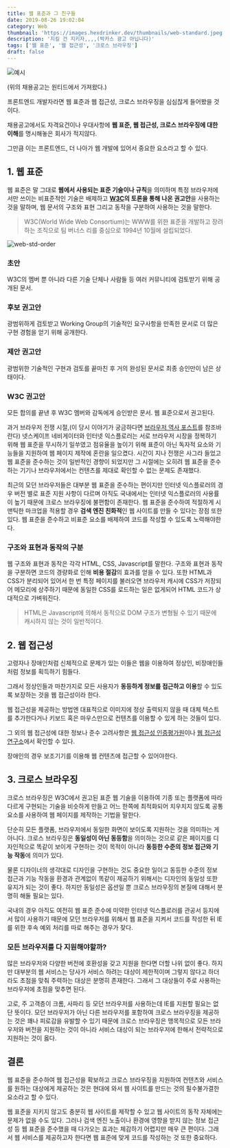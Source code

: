 ```yaml
---
title: 웹 표준과 그 친구들
date: 2019-08-26 19:02:04
category: Web
thumbnail: 'https://images.hexdrinker.dev/thumbnails/web-standard.jpeg'
description: '지킬 건 지키자,,,,(박카스 광고 아닙니다)'
tags: ['웹 표준', '웹 접근성', '크로스 브라우징']
draft: false
---
```


![예시](https://images.hexdrinker.dev/web/web-standard/example.png)

(위의 채용공고는 원티드에서 가져왔다.)

프론트엔드 개발자라면 웹 표준과 웹 접근성, 크로스 브라우징을 심심찮게 들어봤을 것이다.

채용공고에서도 자격요건이나 우대사항에 **웹 표준, 웹 접근성, 크로스 브라우징에 대한 이해**를 명시해놓은 회사가 적지않다.

그만큼 이는 프론트엔드, 더 나아가 웹 개발에 있어서 중요한 요소라고 할 수 있다.

## 1. 웹 표준

웹 표준은 말 그대로 **웹에서 사용되는 표준 기술이나 규칙**을 의미하며 특정 브라우저에서만 쓰이는 비표준적인 기술은 배제하고 **[W3C](https://www.w3.org/)의 토론을 통해 나온 권고안**을 사용하는 것을 말하며, 웹 문서의 구조와 표현 그리고 동작을 구분하여 사용하는 것을 말한다.

> W3C(World Wide Web Consortium)는 WWW를 위한 표준을 개발하고 장려하는 조직으로 팀 버너스 리를 중심으로 1994년 10월에 설립되었다.

![web-std-order](https://images.hexdrinker.dev/web/web-standard/web-standard-order.png)

### 초안

W3C의 멤버 뿐 아니라 다른 기술 단체나 사람들 등 여러 커뮤니티에 검토받기 위해 공개된 문서.

### 후보 권고안

광범위하게 검토받고 Working Group의 기술적인 요구사항을 만족한 문서로 더 많은 구현 경험을 얻기 위해 공개한다.

### 제안 권고안

광범위한 기술적인 구현과 검토를 끝마친 후 거의 완성된 문서로 최종 승인만이 남은 상태이다.

### W3C 권고안

모든 합의를 끝낸 후 W3C 멤버와 감독에게 승인받은 문서. 웹 표준으로서 권고된다.

과거 브라우저 전쟁 시절,(이 당시 이야기가 궁금하다면 [브라우저 역사 포스트](https://hexdrinker.dev/web/browser-history)를 참조바란다) 넷스케이프 네비게이터와 인터넷 익스플로러는 서로 브라우저 시장을 정복하기 위해 웹 표준을 무시하기 일쑤였고 점유율을 높이기 위해
표준이 아닌 독자적 요소와 기능들을 지원하여 웹 페이지 제작에 혼란을 일으켰다. 시간이 지나 전쟁은 사그라 들었고 웹 표준을 준수하는 것이 일반적인 경향이 되었지만 그 시절에는 오히려 웹 표준을 준수하는 기기나 브라우저에서는 컨텐츠를 제대로 확인할 수 없는 문제도 존재했다.

최근의 모던 브라우저들은 대부분 웹 표준을 준수하는 편이지만 인터넷 익스플로러의 경우 버전 별로 표준 지원 사항이 다르며 아직도 국내에서는 인터넷 익스플로러의 사용률이 높기 때문에 크로스 브라우징에 불편함이 존재한다. 웹 표준을 준수하여 적절하게 시맨틱한 마크업을 적용할 경우 **검색 엔진 친화적**인 웹 사이트를 만들 수 있다는 장점 또한 있다.
웹 표준을 준수하고 비표준 요소를 배제하여 코드를 작성할 수 있도록 노력해야한다.

### 구조와 표현과 동작의 구분

웹 구조와 표현과 동작은 각각 HTML, CSS, Javascript를 말한다. 구조와 표현과 동작을 구분하면 코드의 경량화로 인해 **비용 절감**의 효과를 얻을 수 있다. 또한 HTML과 CSS가 분리되어 있어서 한 번 특정 페이지를 불러오면 브라우저 캐시에 CSS가 저장되어 메모리에 상주하기 때문에 동일한 CSS를
로드하는 일은 없게되어 HTML 코드가 상대적으로 가벼워진다.

> HTML은 Javascript에 의해서 동적으로 DOM 구조가 변형될 수 있기 때문에 캐시하지 않는 것이 일반적이다.

## 2. 웹 접근성

고령자나 장애인처럼 신체적으로 문제가 있는 이들은 웹을 이용하여 정상인, 비장애인들처럼 정보를 획득하기 힘들다.

그래서 정상인들과 마찬가지로 모든 사용자가 **동등하게 정보를 접근하고 이용**할 수 있도록 보장하는 것을 웹 접근성이라 한다.

웹 접근성을 제공하는 방법엔 대표적으로 이미지에 정상 출력되지 않을 때 대체 텍스트를 추가한다거나 키보드 혹은 마우스만으로 컨텐츠를 이용할 수 있게 하는 것들이 있다.

그 외의 웹 접근성에 대한 정보나 준수 고려사항은 [웹 접근성 인증평가원](http://www.wa.or.kr/m1/sub1.asp)이나 [웹 접근성 연구소](https://www.wah.or.kr:444/Accessibility/define.asp)에서 확인할 수 있다.

장애인의 경우 보조기기를 이용해 웹 컨텐츠에 접근할 수 있어야한다.

## 3. 크로스 브라우징

크로스 브라우징은 W3C에서 권고된 표준 웹 기술을 이용하여 기종 또는 플랫폼에 따라 다르게 구현되는 기술을 비슷하게 만들고 어느 한쪽에 최적화되어 치우치지 않도록 공통 요소를 사용하여 웹 페이지를 제작하는 기법을 말한다.

단순히 모든 플랫폼, 브라우저에서 동일한 화면이 보이도록 지원하는 것을 의미하는 게 아니다. 크로스 브라우징은 **동일성이 아닌 동등함**을 의미하는 것으로 같은 페이지를 디자인적으로 똑같이 보이게 구현하는 것이 목적이 아니라 **동등한 수준의 정보 접근와 기능 작동**에 의미가 있다.

물론 디자이너의 생각대로 디자인을 구현하는 것도 중요한 일이고 동등한 수준의 정보 접근과 기능 작동을 환경과 관계없이 똑같이 제공하기 위해서는 디자인의 동일성 또한 유지가 되는 것이 좋다. 하지만 동일성은 옵션일 뿐 크로스 브라우징의 본질에 대해서 분명히 해둘 필요는 있다.

국내의 경우 아직도 여전히 웹 표준 준수에 미약한 인터넷 익스플로러를 관공서 등지에서 많이 사용하기 때문에 모던 브라우저를 위해서 웹 표준을 지켜서 코드를 작성한 뒤 IE를 위한 후속 예외 처리를 따로 해주는 경우가 잦다.

### 모든 브라우저를 다 지원해야할까?

많은 브라우저와 다양한 버전에 호환성을 갖고 지원을 한다면 더할 나위 없이 좋다. 하지만 대부분의 웹 서비스는 당사가 서비스 하려는 대상이 제한적이며 그렇지 않다고 하더라도 초점을 맞춰 주력하는 대상은 분명히 존재한다. 그래서 그 대상들이 주로 사용하는 브라우저에 초점을 맞추면 된다.

고로, 주 고객층이 크롬, 사파리 등 모던 브라우저를 사용하는데 IE를 지원할 필요는 없단 뜻이다. 모던 브라우저가 아닌 다른 브라우저를 포함하여 크로스 브라우징을 제공하는 것은 꽤나 피로감을 유발할 수 있기 때문에 크로스 브라우징은 맹목적으로 모든 브라우저와 버전을 지원하는 것이 아니라 서비스 대상이 되는 브라우저에 한해서 전략적으로 지원하는 것이 옳다.

## 결론

웹 표준을 준수하여 웹 접근성을 확보하고 크로스 브라우징을 지원하여 컨텐츠와 서비스를 원하는 대상에게 제공하는 것은 현대에 와서 웹 사이트를 만드는 것의 필수불가결한 요소라고 할 수 있다.

웹 표준을 지키지 않고도 충분히 웹 사이트를 제작할 수 있고 웹 사이트의 동작 자체에는 문제가 없을 수도 있다. 그러나 검색 엔진 노출이나 환경에 영향을 받지 않는 정보 접근성 등 웹 표준을 준수했을 때 다가오는 효과는 체감하기 어렵지만 매우 큰 편이다. 그래서 웹 서비스를 제공하고자 한다면 웹 표준에 맞게 코드를 작성하는 것 또한
중요하다.
